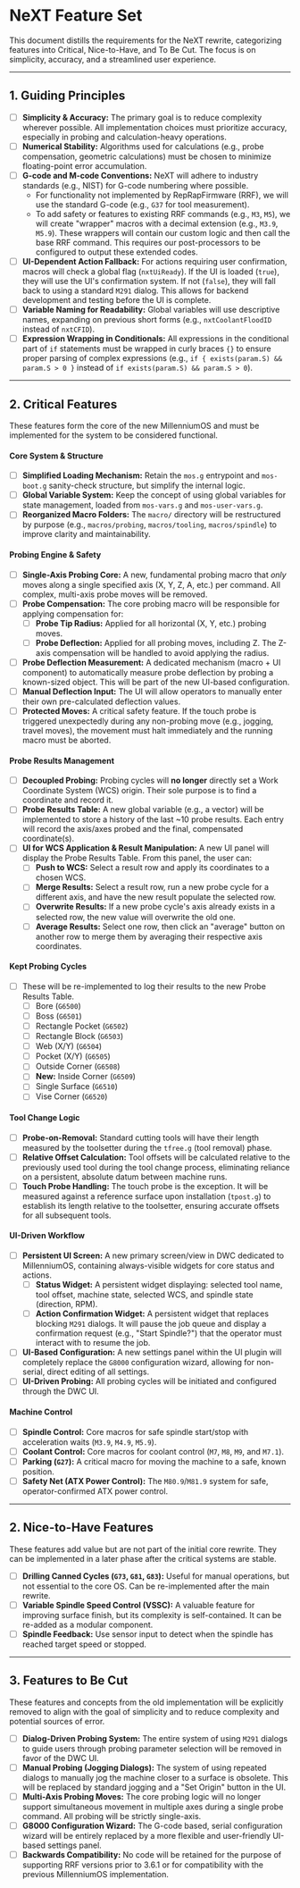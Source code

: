 # NeXT Feature Set

This document distills the requirements for the NeXT rewrite, categorizing features into Critical, Nice-to-Have, and To Be Cut. The focus is on simplicity, accuracy, and a streamlined user experience.

---

## 1. Guiding Principles

- [ ] **Simplicity & Accuracy:** The primary goal is to reduce complexity wherever possible. All implementation choices must prioritize accuracy, especially in probing and calculation-heavy operations.
- [ ] **Numerical Stability:** Algorithms used for calculations (e.g., probe compensation, geometric calculations) must be chosen to minimize floating-point error accumulation.
- [ ] **G-code and M-code Conventions:** NeXT will adhere to industry standards (e.g., NIST) for G-code numbering where possible.
    - For functionality not implemented by RepRapFirmware (RRF), we will use the standard G-code (e.g., `G37` for tool measurement).
    - To add safety or features to existing RRF commands (e.g., `M3`, `M5`), we will create "wrapper" macros with a decimal extension (e.g., `M3.9`, `M5.9`). These wrappers will contain our custom logic and then call the base RRF command. This requires our post-processors to be configured to output these extended codes.
- [ ] **UI-Dependent Action Fallback:** For actions requiring user confirmation, macros will check a global flag (`nxtUiReady`). If the UI is loaded (`true`), they will use the UI's confirmation system. If not (`false`), they will fall back to using a standard `M291` dialog. This allows for backend development and testing before the UI is complete.
- [ ] **Variable Naming for Readability:** Global variables will use descriptive names, expanding on previous short forms (e.g., `nxtCoolantFloodID` instead of `nxtCFID`).
- [ ] **Expression Wrapping in Conditionals:** All expressions in the conditional part of `if` statements must be wrapped in curly braces `{}` to ensure proper parsing of complex expressions (e.g., `if { exists(param.S) && param.S > 0 }` instead of `if exists(param.S) && param.S > 0`).

---

## 2. Critical Features

These features form the core of the new MillenniumOS and must be implemented for the system to be considered functional.

#### **Core System & Structure**
- [ ] **Simplified Loading Mechanism:** Retain the `mos.g` entrypoint and `mos-boot.g` sanity-check structure, but simplify the internal logic.
- [ ] **Global Variable System:** Keep the concept of using global variables for state management, loaded from `mos-vars.g` and `mos-user-vars.g`.
- [ ] **Reorganized Macro Folders:** The `macro/` directory will be restructured by purpose (e.g., `macros/probing`, `macros/tooling`, `macros/spindle`) to improve clarity and maintainability.

#### **Probing Engine & Safety**
- [ ] **Single-Axis Probing Core:** A new, fundamental probing macro that *only* moves along a single specified axis (X, Y, Z, A, etc.) per command. All complex, multi-axis probe moves will be removed.
- [ ] **Probe Compensation:** The core probing macro will be responsible for applying compensation for:
    - [ ] **Probe Tip Radius:** Applied for all horizontal (X, Y, etc.) probing moves.
    - [ ] **Probe Deflection:** Applied for all probing moves, including Z. The Z-axis compensation will be handled to avoid applying the radius.
- [ ] **Probe Deflection Measurement:** A dedicated mechanism (macro + UI component) to automatically measure probe deflection by probing a known-sized object. This will be part of the new UI-based configuration.
- [ ] **Manual Deflection Input:** The UI will allow operators to manually enter their own pre-calculated deflection values.
- [ ] **Protected Moves:** A critical safety feature. If the touch probe is triggered unexpectedly during any non-probing move (e.g., jogging, travel moves), the movement must halt immediately and the running macro must be aborted.

#### **Probe Results Management**
- [ ] **Decoupled Probing:** Probing cycles will **no longer** directly set a Work Coordinate System (WCS) origin. Their sole purpose is to find a coordinate and record it.
- [ ] **Probe Results Table:** A new global variable (e.g., a vector) will be implemented to store a history of the last ~10 probe results. Each entry will record the axis/axes probed and the final, compensated coordinate(s).
- [ ] **UI for WCS Application & Result Manipulation:** A new UI panel will display the Probe Results Table. From this panel, the user can:
    - [ ] **Push to WCS:** Select a result row and apply its coordinates to a chosen WCS.
    - [ ] **Merge Results:** Select a result row, run a new probe cycle for a different axis, and have the new result populate the selected row.
    - [ ] **Overwrite Results:** If a new probe cycle's axis already exists in a selected row, the new value will overwrite the old one.
    - [ ] **Average Results:** Select one row, then click an "average" button on another row to merge them by averaging their respective axis coordinates.

#### **Kept Probing Cycles**
- [ ] These will be re-implemented to log their results to the new Probe Results Table.
    - [ ] Bore (`G6500`)
    - [ ] Boss (`G6501`)
    - [ ] Rectangle Pocket (`G6502`)
    - [ ] Rectangle Block (`G6503`)
    - [ ] Web (X/Y) (`G6504`)
    - [ ] Pocket (X/Y) (`G6505`)
    - [ ] Outside Corner (`G6508`)
    - [ ] **New:** Inside Corner (`G6509`)
    - [ ] Single Surface (`G6510`)
    - [ ] Vise Corner (`G6520`)

#### **Tool Change Logic**
- [ ] **Probe-on-Removal:** Standard cutting tools will have their length measured by the toolsetter during the `tfree.g` (tool removal) phase.
- [ ] **Relative Offset Calculation:** Tool offsets will be calculated relative to the previously used tool during the tool change process, eliminating reliance on a persistent, absolute datum between machine runs.
- [ ] **Touch Probe Handling:** The touch probe is the exception. It will be measured against a reference surface upon installation (`tpost.g`) to establish its length relative to the toolsetter, ensuring accurate offsets for all subsequent tools.

#### **UI-Driven Workflow**
- [ ] **Persistent UI Screen:** A new primary screen/view in DWC dedicated to MillenniumOS, containing always-visible widgets for core status and actions.
    - [ ] **Status Widget:** A persistent widget displaying: selected tool name, tool offset, machine state, selected WCS, and spindle state (direction, RPM).
    - [ ] **Action Confirmation Widget:** A persistent widget that replaces blocking `M291` dialogs. It will pause the job queue and display a confirmation request (e.g., "Start Spindle?") that the operator must interact with to resume the job.
- [ ] **UI-Based Configuration:** A new settings panel within the UI plugin will completely replace the `G8000` configuration wizard, allowing for non-serial, direct editing of all settings.
- [ ] **UI-Driven Probing:** All probing cycles will be initiated and configured through the DWC UI.

#### **Machine Control**
- [ ] **Spindle Control:** Core macros for safe spindle start/stop with acceleration waits (`M3.9`, `M4.9`, `M5.9`).
- [ ] **Coolant Control:** Core macros for coolant control (`M7`, `M8`, `M9`, and `M7.1`).
- [ ] **Parking (`G27`):** A critical macro for moving the machine to a safe, known position.
- [ ] **Safety Net (ATX Power Control):** The `M80.9`/`M81.9` system for safe, operator-confirmed ATX power control.

---

## 2. Nice-to-Have Features

These features add value but are not part of the initial core rewrite. They can be implemented in a later phase after the critical systems are stable.

- [ ] **Drilling Canned Cycles (`G73`, `G81`, `G83`):** Useful for manual operations, but not essential to the core OS. Can be re-implemented after the main rewrite.
- [ ] **Variable Spindle Speed Control (VSSC):** A valuable feature for improving surface finish, but its complexity is self-contained. It can be re-added as a modular component.
- [ ] **Spindle Feedback:** Use sensor input to detect when the spindle has reached target speed or stopped.

---

## 3. Features to Be Cut

These features and concepts from the old implementation will be explicitly removed to align with the goal of simplicity and to reduce complexity and potential sources of error.

- [ ] **Dialog-Driven Probing System:** The entire system of using `M291` dialogs to guide users through probing parameter selection will be removed in favor of the DWC UI.
- [ ] **Manual Probing (Jogging Dialogs):** The system of using repeated dialogs to manually jog the machine closer to a surface is obsolete. This will be replaced by standard jogging and a "Set Origin" button in the UI.
- [ ] **Multi-Axis Probing Moves:** The core probing logic will no longer support simultaneous movement in multiple axes during a single probe command. All probing will be strictly single-axis.
- [ ] **G8000 Configuration Wizard:** The G-code based, serial configuration wizard will be entirely replaced by a more flexible and user-friendly UI-based settings panel.
- [ ] **Backwards Compatibility:** No code will be retained for the purpose of supporting RRF versions prior to 3.6.1 or for compatibility with the previous MillenniumOS implementation.
